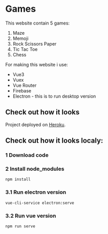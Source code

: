# Games
This website contain 5 games:
1. Maze
2. Memoji
3. Rock Scissors Paper
4. Tic Tac Toe
5. Chess

For making this website i use:
* Vue3
* Vuex
* Vue Router
* Firebase
* Electron - this is to run desktop version

## Check out how it looks 
Project deployed on [Heroku](https://develcoolgames.herokuapp.com/#/).

## Check out how it looks localy:
### 1 Download code 
### 2 Install node_modules
```
npm install
```

### 3.1 Run electron version 
```
vue-cli-service electron:serve
```


### 3.2 Run vue version 
```
npm run serve
```